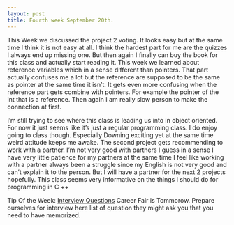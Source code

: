 ```yaml
---
layout: post
title: Fourth week September 20th.
---
```


This Week we discussed the project 2 voting. It looks easy but at the same time I think it is not easy at all. I think the hardest part for me are the quizzes I always end up missing one. But then again I finally can buy the book for this class and actually start reading it. This week we learned about reference variables which in a sense different than pointers. That part actually confuses me a lot but the reference are supposed to be the same as pointer at the same time it isn’t. It gets even more confusing when the reference part gets combine with pointers. For example the pointer of the int that is a reference. Then again I am really slow person to make the connection at first.

I’m still trying to see where this class is leading us into in object oriented. For now it just seems like it’s just a regular programming class. I do enjoy going to class though. Especially Downing exciting yet at the same time weird attitude keeps me awake. The second project gets recommending to work with a partner. I’m not very good with partners I guess in a sense I have very little patience for my partners at the same time I feel like working with a partner always been a struggle since my English is not very good and can’t explain it to the person. But I will have a partner for the next 2 projects hopefully. This class seems very informative on the things I should do for programming in C ++

Tip Of the Week: 
[Interview Questions](http://www.nerdparadise.com/tech/interview/) Career Fair is Tommorow. Prepare ourselves for interview here list of question they might ask you that you need to have memorized. 

